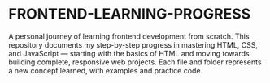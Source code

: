 # FRONTEND-LEARNING-PROGRESS
A personal journey of learning frontend development from scratch. This repository documents my step-by-step progress in mastering HTML, CSS, and JavaScript — starting with the basics of HTML and moving towards building complete, responsive web projects. Each file and folder represents a new concept learned, with examples and practice code.
